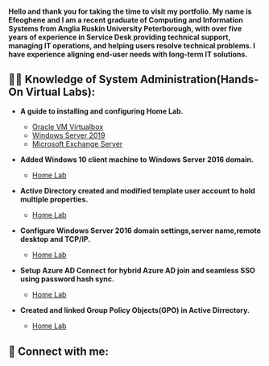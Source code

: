 <h4>Hello and thank you for taking the time to visit my portfolio. My name is Efeoghene and I am a recent graduate of Computing and Information Systems from Anglia Ruskin University Peterborough, with over five years of experience in Service Desk providing technical support, managing IT operations, and helping users resolve technical problems. I have experience aligning end-user needs with long-term IT solutions.</h4>

<h2>👨‍💻 Knowledge of System Administration(Hands-On Virtual Labs):</h2>

- <b>A guide to installing and configuring Home Lab. </b>
  - [Oracle VM Virtualbox](https://github.com/efeog49/Active-Dirrectory-Lab)
  - [Windows Server 2019](https://github.com/efeog49/WindowServer2019)
  - [Microsoft Exchange Server](https://github.com/efeog49/Active-Dirrectory-Lab)
 
- <b>Added Windows 10 client machine to Windows Server 2016 domain. </b>
  - [Home Lab](https://github.com/efeog49/Active-Dirrectory-Lab)
- <b>Active Directory created and modified template user account to hold multiple properties. </b>
  - [Home Lab](https://github.com/efeog49/Active-Dirrectory-Lab)
- <b>Configure Windows Server 2016 domain settings,server name,remote desktop and TCP/IP. </b>
  - [Home Lab](https://github.com/efeog49/Active-Dirrectory-Lab)
- <b>Setup Azure AD Connect for hybrid Azure AD join and seamless SSO using password hash sync.</b>
  - [Home Lab](https://github.com/efeog49/Active-Dirrectory-Lab)
- <b>Created and linked Group Policy Objects(GPO) in Active Dirrectory.</b>
  - [Home Lab](https://github.com/efeog49/Active-Dirrectory-Lab)
  


<h2> 🤳 Connect with me:</h2>





[twitter]: soon
[youtube]: soon
[instagram]: soon
[linkedin]: https://www.linkedin.com/in/efeoghene-ogodo-479b74203

<!--
**joshmadakor1/joshmadakor1** is a ✨ _special_ ✨ repository because its `README.md` (this file) appears on your GitHub profile.

Here are some ideas to get you started:

- 🔭 I’m currently working on ...
- 🌱 I’m currently learning ...
- 👯 I’m looking to collaborate on ...
- 🤔 I’m looking for help with ...
- 💬 Ask me about ...
- 📫 How to reach me: ...
- 😄 Pronouns: ...
- ⚡ Fun fact: ...
-->
